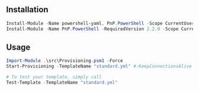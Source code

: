 ## Installation
```powershell
Install-Module -Name powershell-yaml, PnP.PowerShell -Scope CurrentUser
Install-Module -Name PnP.PowerShell -RequiredVersion 2.2.0 -Scope CurrentUser
```


## Usage
```powershell
Import-Module .\src\Provisioning.psm1 -Force
Start-Provisioning -TemplateName "standard.yml" #-KeepConnectionsAlive

# To test your template, simply call
Test-Template -TemplateName "standard.yml"
```